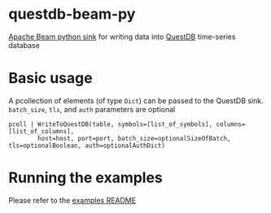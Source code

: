 # questdb-beam-py

[Apache Beam python sink](https://beam.apache.org/) for writing data into [QuestDB](https://questdb.io) time-series database

# Basic usage

A pcollection of elements (of type `Dict`) can be passed to the QuestDB sink. `batch_size`, `tls`, and `auth` parameters
are optional

```
pcoll | WriteToQuestDB(table, symbols=[list_of_symbols], columns=[list_of_columns],
        host=host, port=port, batch_size=optionalSizeOfBatch, tls=optionalBoolean, auth=optionalAuthDict)
```

# Running the examples

Please refer to the [examples README](./examples/README.md)
